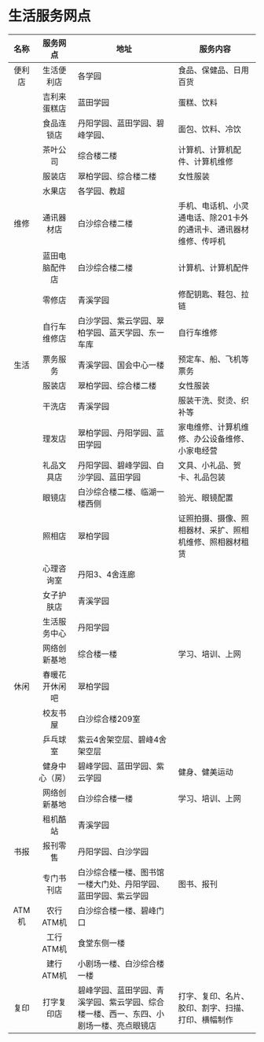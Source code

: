 # 生活服务网点

|名称|   服务网点  | 地址 | 服务内容 |
|:----:|:-------:|-----------|-----|
|  便利店 |  生活便利店  | 各学园                                         | 食品、保健品、日用百货                        |
|      |  吉利来蛋糕店 | 蓝田学园                                        | 蛋糕、饮料                              |
|      |  食品连锁店  | 丹阳学园、蓝田学园、碧峰学园、                             | 面包、饮料、冷饮                           |
|      |   茶叶公司  | 综合楼二楼                                       | 计算机、计算机配件、计算机维修                    |
|      |   服装店   | 翠柏学园、综合楼二楼                                  | 女性服装                               |
|      |   水果店   | 各学园、教超                                      |                                    |
|  维修  |  通讯器材店  | 白沙综合楼二楼                                     | 手机、电话机、小灵通电话、除201卡外的通讯卡、通讯器材维修、传呼机 |
|      | 蓝田电脑配件店 | 白沙综合楼二楼                                     | 计算机、计算机配件                          |
|      |   零修店   | 青溪学园                                        | 修配钥匙、鞋包、拉链                         |
|      |  自行车维修店 | 白沙学园、紫云学园、翠柏学园、蓝天学园、东一车库                    | 自行车维修                              |
|  生活  |   票务服务  | 青溪学园、国会中心一楼                                 | 预定车、船、飞机等票务                        |
|      |   服装店   | 翠柏学园、综合楼二楼                                  | 女性服装                               |
|      |   干洗店   | 青溪学园                                        | 服装干洗、熨烫、织补等                        |
|      |   理发店   | 翠柏学园、丹阳学园、蓝田学园                              | 家电维修、计算机维修、办公设备维修、小家电经营            |
|      |  礼品文具店  | 丹阳学园、碧峰学园、白沙学园、蓝田学园                         | 文具、小礼品、贺卡、礼品包装                     |
|      |   眼镜店   | 白沙综合楼二楼、临湖一楼西侧                              | 验光、眼镜配置                            |
|      |   照相店   | 翠柏学园                                        | 证照拍摄、摄像、照相器材、采扩、照相机维修、照相器材租赁       |
|      |  心理咨询室  | 丹阳3、4舍连廊                                    |                                    |
|      |  女子护肤店  | 青溪学园                                        |                                    |
|      |  生活服务中心 | 丹阳学园                                        |                                    |
|      |  网络创新基地 | 综合楼一楼                                       | 学习、培训、上网                           |
|  休闲  | 春暖花开休闲吧 | 翠柏学园                                        |                                    |
|      |   校友书屋  | 白沙综合楼209室                                   |                                    |
|      |   乒乓球室  | 紫云4舍架空层、碧峰4舍架空层                             |                                    |
|      | 健身中心（房） | 碧峰学园、蓝田学园、紫云学园                              | 健身、健美运动                            |
|      |  网络创新基地 | 白沙综合楼一楼                                     | 学习、培训、上网                           |
|      |   租机酷站  | 青溪学园                                        |                                    |
|  书报  |   报刊零售  | 丹阳学园、白沙学园                                   |                                    |
|      |  专门书刊店  | 白沙综合楼一楼、图书馆一楼大门处、丹阳学园、蓝田学园、紫云学园             | 图书、报刊                              |
| ATM机 | 农行 ATM机 | 白沙综合楼一楼、碧峰门口                                |                                    |
|      | 工行 ATM机 | 食堂东侧一楼                                      |                                    |
|      | 建行 ATM机 | 小剧场一楼、白沙综合楼一楼                               |                                    |
|  复印  |  打字复印店  | 碧峰学园、蓝田学园、青溪学园、紫云学园、综合楼一楼、西一、东四、小剧场一楼、亮点眼镜店 | 打字、复印、名片、胶印、割字、扫描、打印、横幅制作          |